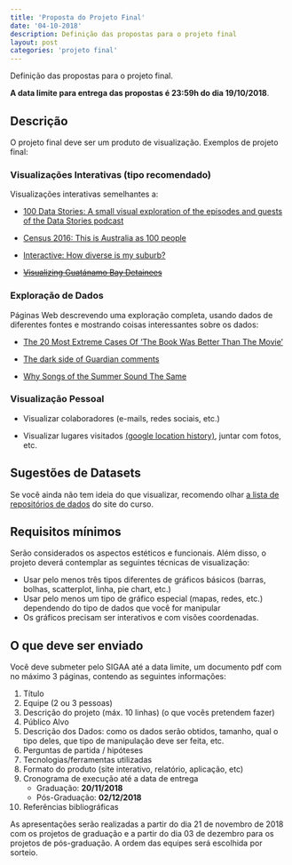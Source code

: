 ```yaml
---
title: 'Proposta do Projeto Final'
date: '04-10-2018'
description: Definição das propostas para o projeto final
layout: post
categories: 'projeto final'
---
```


Definição das propostas para o projeto final.

**A data limite para entrega das propostas é 23:59h do dia 19/10/2018**.

## Descrição
O projeto final deve ser um produto de visualização. Exemplos de projeto final:

### Visualizações Interativas (tipo recomendado)

Visualizações interativas semelhantes a:

* [100 Data Stories: A small visual exploration of the episodes and guests of the Data Stories podcast](http://projects.datavis.club/100-data-stories/)

* [Census 2016: This is Australia as 100 people](http://www.abc.net.au/news/2017-06-27/census-australia-as-100-people/8634318?sf92773377=1)

* [Interactive: How diverse is my suburb?](http://www.sbs.com.au/news/interactive/how-diverse-is-my-suburb)

* ~~[Visualizing Guatánamo Bay Detainees](https://braid.io/tile/guantanamo-bay-detainees)~~


### Exploração de Dados

Páginas Web descrevendo uma exploração completa, usando dados de diferentes fontes e mostrando coisas interessantes sobre os dados:

* [The 20 Most Extreme Cases Of ‘The Book Was Better Than The Movie’](http://fivethirtyeight.com/features/the-20-most-extreme-cases-of-the-book-was-better-than-the-movie/)

* [The dark side of Guardian comments](https://www.theguardian.com/technology/2016/apr/12/the-dark-side-of-guardian-comments?CMP=share_btn_tw)

* [Why Songs of the Summer Sound The Same](https://www.nytimes.com/interactive/2018/08/09/opinion/do-songs-of-the-summer-sound-the-same.html)

### Visualização Pessoal

* Visualizar colaboradores (e-mails, redes sociais, etc.)

* Visualizar lugares visitados [(google location history)](https://www.google.com/maps/timeline), juntar com fotos, etc.

## Sugestões de Datasets 

Se você ainda não tem ideia do que visualizar, recomendo olhar [a lista de repositórios de dados](/datavis-course/resources/) do site do curso.

## Requisitos mínimos

Serão considerados os aspectos estéticos e funcionais. Além disso, o projeto deverá contemplar as seguintes técnicas de visualização: 

* Usar pelo menos três tipos diferentes de gráficos básicos (barras, bolhas, scatterplot, linha, pie chart, etc.)
* Usar pelo menos um tipo de gráfico especial (mapas, redes, etc.) dependendo do tipo de dados que você for manipular
* Os gráficos precisam ser interativos e com visões coordenadas.

## O que deve ser enviado

Você deve submeter pelo SIGAA até a data limite, um documento pdf com no máximo 3 páginas, contendo as seguintes informações:

1. Título
2. Equipe (2 ou 3 pessoas)
3. Descrição do projeto (máx. 10 linhas) (o que vocês pretendem fazer)
4. Público Alvo
5. Descrição dos Dados: como os dados serão obtidos, tamanho, qual o tipo deles, que tipo de manipulação deve ser feita, etc.
6. Perguntas de partida / hipóteses
7. Tecnologias/ferramentas utilizadas
8. Formato do produto (site interativo, relatório, aplicação, etc)
9. Cronograma de execução até a data de entrega
    * Graduação: **20/11/2018**
    * Pós-Graduação: **02/12/2018**
10. Referências bibliográficas

As apresentações serão realizadas a partir do dia 21 de novembro de 2018 com os projetos de graduação e a partir do dia 03 de dezembro para os projetos de pós-graduação. A ordem das equipes será escolhida por sorteio.